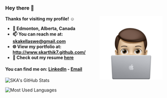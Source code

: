 
### Hey there 👋
<b>

<img align="right" width="40%" src="kar_memoji.png">

Thanks for visiting my profile! ☺️

- 📍 Edmonton, Alberta, Canada
- 📫 You can reach me at: skakellaswe@gmail.com
- 🌐 View my portfolio at: http://www.skarthik7.github.com/
- 📄 Check out my resume <a href="https://drive.google.com/file/d/1EvHe7M82O9I9GjdYU9-v0k5bnTZpnaID/view" target="_blank" rel="noopener noreferrer">here</a>
</b>


 #### You can find me on: [LinkedIn](https://www.linkedin.com/in/sriram-karthik-akella-99b165116?originalSubdomain=ca) - [Email](mailto:skakellaswe@gmail.com) 
![SKA's GitHub Stats](https://github-readme-stats.vercel.app/api?username=skarthik7&title_color=eba830&icon_color=bae67e&bg_color=171c28&text_color=f5f0e1&hide=issues&count_private=true&show_icons=true&custom_title=Karthik%27s%20GitHub%20Stats)


![Most Used Languages](https://github-readme-stats.vercel.app/api/top-langs/?username=skarthik7&layout=compact&langs_count=10&bg_color=171c28&text_color=f5f0e1&title_color=eba830)

  


